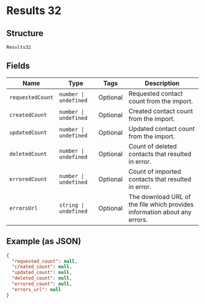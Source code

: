 
# Results 32

## Structure

`Results32`

## Fields

| Name | Type | Tags | Description |
|  --- | --- | --- | --- |
| `requestedCount` | `number \| undefined` | Optional | Requested contact count from the import. |
| `createdCount` | `number \| undefined` | Optional | Created contact count from the import. |
| `updatedCount` | `number \| undefined` | Optional | Updated contact count from the import. |
| `deletedCount` | `number \| undefined` | Optional | Count of deleted contacts that resulted in error. |
| `erroredCount` | `number \| undefined` | Optional | Count of imported contacts that resulted in error. |
| `errorsUrl` | `string \| undefined` | Optional | The download URL of the file which provides information about any errors. |

## Example (as JSON)

```json
{
  "requested_count": null,
  "created_count": null,
  "updated_count": null,
  "deleted_count": null,
  "errored_count": null,
  "errors_url": null
}
```

